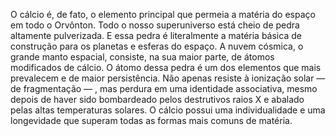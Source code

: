 ﻿O cálcio é, de fato, o elemento principal que permeia a matéria do espaço em todo o Orvônton. Todo o nosso superuniverso está cheio de pedra altamente pulverizada. E essa pedra é literalmente a matéria básica de construção para os planetas e esferas do espaço. A nuvem cósmica, o grande manto espacial, consiste, na sua maior parte, de átomos modificados de cálcio. O átomo dessa pedra é um dos elementos que mais prevalecem e de maior persistência. Não apenas resiste à ionização solar — de fragmentação — , mas perdura em uma identidade associativa, mesmo depois de haver sido bombardeado pelos destrutivos raios X e abalado pelas altas temperaturas solares. O cálcio possui uma individualidade e uma longevidade que superam todas as formas mais comuns de matéria.